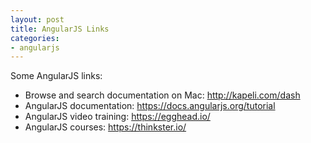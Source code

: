 ```yaml
---
layout: post
title: AngularJS Links
categories:
- angularjs
---
```


Some AngularJS links:

<ul>
<li>Browse and search documentation on Mac: <a rel="nofollow" href="http://kapeli.com/dash">http://kapeli.com/dash</a></li>
<li>AngularJS documentation: <a rel="nofollow" href="https://docs.angularjs.org/tutorial">https://docs.angularjs.org/tutorial</a></li>
<li>AngularJS video training: <a rel="nofollow" href="https://egghead.io/">https://egghead.io/</a></li>
<li>AngularJS courses: <a rel="nofollow" href="https://thinkster.io/">https://thinkster.io/</a></li>
</ul>